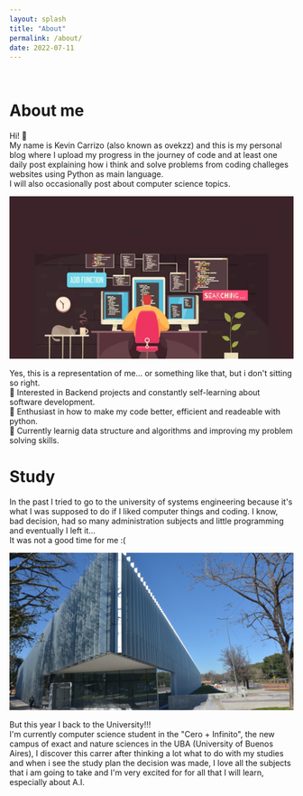 ```yaml
---
layout: splash
title: "About"
permalink: /about/
date: 2022-07-11
---
```

<br>

# About me

Hi! 👋   
My name is Kevin Carrizo (also known as ovekzz) and this is my personal blog where I upload my progress in the journey of code and at least one daily post explaining how i think and solve problems from coding challeges websites using Python as main language.  
I will also occasionally post about computer science topics.

![](/assets/images/progwithcat.png)

Yes, this is a representation of me... or something like that, but i don't sitting so right.  
👀 Interested in Backend projects and constantly self-learning about software development.  
💞️ Enthusiast in how to make my code better, efficient and readeable with python.  
🌱 Currently learnig data structure and algorithms and improving my problem solving skills.

# Study

In the past I tried to go to the university of systems engineering because it's what I was supposed to do if I liked computer things and coding. I know, bad decision, had so many administration subjects and little programming and eventually I left it...  
It was not a good time for me :(

![](/assets/images/ceromasinfinito.jpg)

But this year I back to the University!!!  
I'm currently computer science student in the "Cero + Infinito", the new campus of exact and nature sciences in the UBA (University of Buenos Aires), I discover this carrer after thinking a lot what to do with my studies and when i see the study plan the decision was made, I love all the subjects that i am going to take and I'm very excited for for all that I will learn, especially about A.I.
